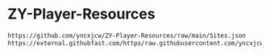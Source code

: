 # ZY-Player-Resources
```Bash
https://github.com/yncxjcw/ZY-Player-Resources/raw/main/Sites.json
https://external.githubfast.com/https/raw.githubusercontent.com/yncxjcw/ZY-Player-Resources/main/Sites.json
```
